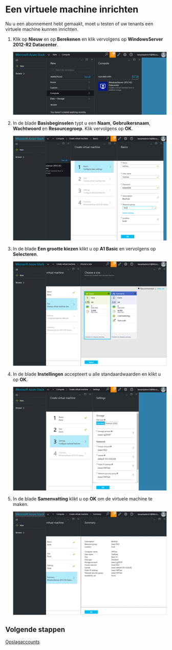 <properties
    pageTitle="Abonneren op een aanbieding en een VM in Azure Stack (tenant) inrichten | Microsoft Azure"
    description="Leer als tenant hoe u zich abonneert op een aanbieding en vervolgens een VM in Azure Stack inricht."
    services="azure-stack"
    documentationCenter=""
    authors="ErikjeMS"
    manager="byronr"
    editor=""/>

<tags
    ms.service="azure-stack"
    ms.workload="na"
    ms.tgt_pltfrm="na"
    ms.devlang="na"
    ms.topic="get-started-article"
    ms.date="08/01/2016"
    ms.author="erikje"/>


# Een virtuele machine inrichten

Nu u een abonnement hebt gemaakt, moet u testen of uw tenants een virtuele machine kunnen inrichten.

1.  Klik op **Nieuw** en op **Berekenen** en klik vervolgens op **WindowsServer 2012-R2 Datacenter**.  

    ![](media/azure-stack-subscribe-plan-provision-vm/image5.png)

2.  In de blade **Basisbeginselen** typt u een **Naam**, **Gebruikersnaam**, **Wachtwoord** en **Resourcegroep**. Klik vervolgens op **OK**.  

    ![](media/azure-stack-subscribe-plan-provision-vm/image6.png)

3.  In de blade **Een grootte kiezen** klikt u op **A1 Basic** en vervolgens op **Selecteren**.  

    ![](media/azure-stack-subscribe-plan-provision-vm/image7.png)

4.  In de blade **Instellingen** accepteert u alle standaardwaarden en klikt u op **OK**.  

    ![](media/azure-stack-subscribe-plan-provision-vm/image8.png)

5.  In de blade **Samenvatting** klikt u op **OK** om de virtuele machine te maken.  

    ![](media/azure-stack-subscribe-plan-provision-vm/image9.png)

## Volgende stappen

[Opslagaccounts](azure-stack-provision-storage-account.md)



<!--HONumber=Sep16_HO3-->


